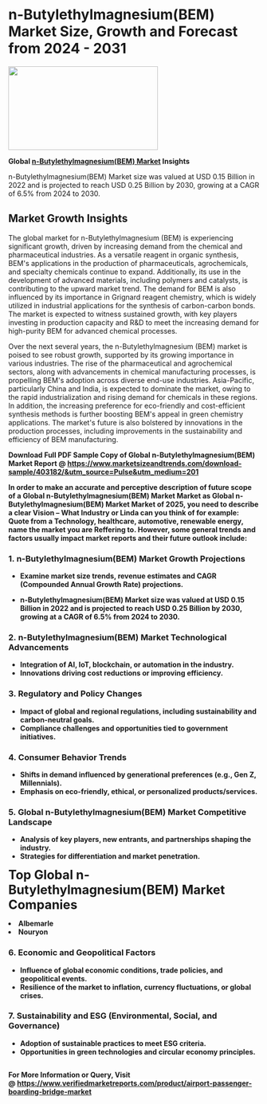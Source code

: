 <H1>n-Butylethylmagnesium(BEM) Market Size, Growth and Forecast from 2024 - 2031</H1><img class="aligncenter size-medium wp-image-584254" src="https://thirdeyenews.in/wp-content/uploads/2024/09/Global-Market-Research-300x168.jpeg" alt="" width="300" height="168" /><p><strong>Global&nbsp;<a href="https://www.marketsizeandtrends.com/download-sample/403182/&amp;utm_source=Pulse&amp;utm_medium=201">n-Butylethylmagnesium(BEM) Market</a> Insights</strong></p><p>n-Butylethylmagnesium(BEM) Market size was valued at USD 0.15 Billion in 2022 and is projected to reach USD 0.25 Billion by 2030, growing at a CAGR of 6.5% from 2024 to 2030.</p><p><h2>Market Growth Insights</h2> <p>The global market for n-Butylethylmagnesium (BEM) is experiencing significant growth, driven by increasing demand from the chemical and pharmaceutical industries. As a versatile reagent in organic synthesis, BEM's applications in the production of pharmaceuticals, agrochemicals, and specialty chemicals continue to expand. Additionally, its use in the development of advanced materials, including polymers and catalysts, is contributing to the upward market trend. The demand for BEM is also influenced by its importance in Grignard reagent chemistry, which is widely utilized in industrial applications for the synthesis of carbon-carbon bonds. The market is expected to witness sustained growth, with key players investing in production capacity and R&D to meet the increasing demand for high-purity BEM for advanced chemical processes.</p> <p><strong></strong></p> <p>Over the next several years, the n-Butylethylmagnesium (BEM) market is poised to see robust growth, supported by its growing importance in various industries. The rise of the pharmaceutical and agrochemical sectors, along with advancements in chemical manufacturing processes, is propelling BEM's adoption across diverse end-use industries. Asia-Pacific, particularly China and India, is expected to dominate the market, owing to the rapid industrialization and rising demand for chemicals in these regions. In addition, the increasing preference for eco-friendly and cost-efficient synthesis methods is further boosting BEM's appeal in green chemistry applications. The market's future is also bolstered by innovations in the production processes, including improvements in the sustainability and efficiency of BEM manufacturing.</p> <p><strong></p><p><span class=""><strong>Download Full PDF Sample Copy of Global n-Butylethylmagnesium(BEM) Market Report</strong> @ <a href="https://www.marketsizeandtrends.com/download-sample/403182/&amp;utm_source=Pulse&amp;utm_medium=201" target="_blank">https://www.marketsizeandtrends.com/download-sample/403182/&amp;utm_source=Pulse&amp;utm_medium=201</a></span></p><p>In order to make an accurate and perceptive description of future scope of a Global&nbsp;n-Butylethylmagnesium(BEM) Market Market as Global&nbsp;n-Butylethylmagnesium(BEM) Market Market of 2025, you need to describe a clear Vision &ndash; What Industry or Linda can you think of for example: Quote from a Technology, healthcare, automotive, renewable energy, name the market you are Reffering to. However, some general trends and factors usually impact market reports and their future outlook include:</p><h3>1.&nbsp;<strong>n-Butylethylmagnesium(BEM) Market Growth Projections</strong></h3><ul><li>Examine market size trends, revenue estimates and CAGR (Compounded Annual Growth Rate) projections.</li><li><p>n-Butylethylmagnesium(BEM) Market size was valued at USD 0.15 Billion in 2022 and is projected to reach USD 0.25 Billion by 2030, growing at a CAGR of 6.5% from 2024 to 2030.</p></li></ul><h3>2.&nbsp;<strong>n-Butylethylmagnesium(BEM) Market Technological Advancements</strong></h3><ul><li>Integration of AI, IoT, blockchain, or automation in the industry.</li><li>Innovations driving cost reductions or improving efficiency.</li></ul><h3>3.&nbsp;<strong>Regulatory and Policy Changes</strong></h3><ul><li>Impact of global and regional regulations, including sustainability and carbon-neutral goals.</li><li>Compliance challenges and opportunities tied to government initiatives.</li></ul><h3>4.&nbsp;<strong>Consumer Behavior Trends</strong></h3><ul><li>Shifts in demand influenced by generational preferences (e.g., Gen Z, Millennials).</li><li>Emphasis on eco-friendly, ethical, or personalized products/services.</li></ul><h3>5.&nbsp;<strong>Global n-Butylethylmagnesium(BEM) Market Competitive Landscape</strong></h3><ul><li>Analysis of key players, new entrants, and partnerships shaping the industry.</li><li>Strategies for differentiation and market penetration.</li></ul><p data-pm-slice="1 1 []"><span style="color: inherit; font-family: inherit; font-size: 25px;">Top Global n-Butylethylmagnesium(BEM) Market Companies</span></p><div class="" data-test-id=""><p><li>Albemarle</li><li> Nouryon</li></p></div><h3>6.&nbsp;<strong>Economic and Geopolitical Factors</strong></h3><ul><li>Influence of global economic conditions, trade policies, and geopolitical events.</li><li>Resilience of the market to inflation, currency fluctuations, or global crises.</li></ul><h3>7.&nbsp;<strong>Sustainability and ESG (Environmental, Social, and Governance)</strong></h3><ul><li>Adoption of sustainable practices to meet ESG criteria.</li><li>Opportunities in green technologies and circular economy principles.</li></ul><h2><strong style="font-size: 14px;">For More Information or Query, Visit @&nbsp;</strong><a style="background-color: #ffffff; font-size: 14px;" href="https://www.marketsizeandtrends.com/report/n-butylethylmagnesium-bem-market/" target="_blank">https://www.verifiedmarketreports.com/product/airport-passenger-boarding-bridge-market</a></h2>
